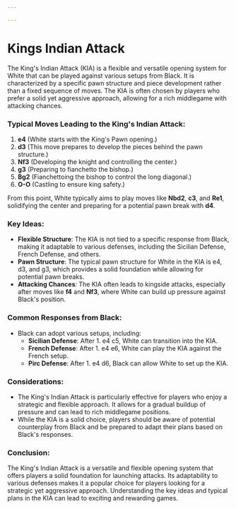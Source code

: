 ```yaml
---

---
```

# Kings Indian Attack

The King's Indian Attack (KIA) is a flexible and versatile opening system for White that can be played against various setups from Black. It is characterized by a specific pawn structure and piece development rather than a fixed sequence of moves. The KIA is often chosen by players who prefer a solid yet aggressive approach, allowing for a rich middlegame with attacking chances.

### Typical Moves Leading to the King's Indian Attack:

1. **e4** (White starts with the King's Pawn opening.)
2. **d3** (This move prepares to develop the pieces behind the pawn structure.)
3. **Nf3** (Developing the knight and controlling the center.)
4. **g3** (Preparing to fianchetto the bishop.)
5. **Bg2** (Fianchettoing the bishop to control the long diagonal.)
6. **O-O** (Castling to ensure king safety.)

From this point, White typically aims to play moves like **Nbd2**, **c3**, and **Re1**, solidifying the center and preparing for a potential pawn break with **d4**.

### Key Ideas:

- **Flexible Structure**: The KIA is not tied to a specific response from Black, making it adaptable to various defenses, including the Sicilian Defense, French Defense, and others.
- **Pawn Structure**: The typical pawn structure for White in the KIA is e4, d3, and g3, which provides a solid foundation while allowing for potential pawn breaks.
- **Attacking Chances**: The KIA often leads to kingside attacks, especially after moves like **f4** and **Nf3**, where White can build up pressure against Black's position.

### Common Responses from Black:

- Black can adopt various setups, including:
  - **Sicilian Defense**: After 1. e4 c5, White can transition into the KIA.
  - **French Defense**: After 1. e4 e6, White can play the KIA against the French setup.
  - **Pirc Defense**: After 1. e4 d6, Black can allow White to set up the KIA.

### Considerations:

- The King's Indian Attack is particularly effective for players who enjoy a strategic and flexible approach. It allows for a gradual buildup of pressure and can lead to rich middlegame positions.
- While the KIA is a solid choice, players should be aware of potential counterplay from Black and be prepared to adapt their plans based on Black's responses.

### Conclusion:

The King's Indian Attack is a versatile and flexible opening system that offers players a solid foundation for launching attacks. Its adaptability to various defenses makes it a popular choice for players looking for a strategic yet aggressive approach. Understanding the key ideas and typical plans in the KIA can lead to exciting and rewarding games.